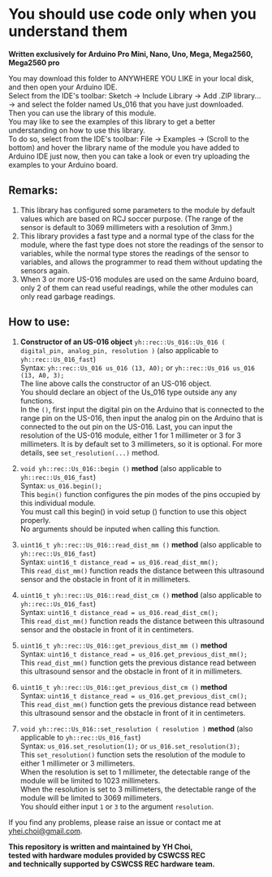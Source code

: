 # You should use code only when you understand them  
  
**Written exclusively for Arduino Pro Mini, Nano, Uno, Mega, Mega2560, Mega2560 pro**  
  
You may download this folder to ANYWHERE YOU LIKE in your local disk, and then open your Arduino IDE.  
Select from the IDE's toolbar: Sketch -> Include Library -> Add .ZIP library... -> and select the folder named Us_016 that you have just downloaded.  
Then you can use the library of this module.  
You may like to see the examples of this library to get a better understanding on how to use this library.  
To do so, select from the IDE's toolbar: File -> Examples -> (Scroll to the bottom) and hover the library name of the module you have added to Arduino IDE just now, then you can take a look or even try uploading the examples to your Arduino board.
  
## Remarks:  
1. This library has configured some parameters to the module by default values which are based on RCJ soccer purpose.
    (The range of the sensor is default to 3069 millimeters with a resolution of 3mm.)  
2. This library provides a fast type and a normal type of the class for the module, where the fast type does not store the readings of the sensor to variables, while the normal type stores the readings of the sensor to variables, and allows the programmer to read them without updating the sensors again.  
3. When 3 or more US-016 modules are used on the same Arduino board, only 2 of them can read useful readings, while the other modules can only read garbage readings.  
  
## How to use:  
1. **Constructor of an US-016 object** ` yh::rec::Us_016::Us_016 ( digital_pin, analog_pin, resolution ) ` (also applicable to `yh::rec::Us_016_fast`)  
Syntax: `yh::rec::Us_016 us_016 (13, A0);` or `yh::rec::Us_016 us_016 (13, A0, 3);`  
The line above calls the constructor of an US-016 object.  
You should declare an object of the Us_016 type outside any any functions.  
In the `()`, first input the digital pin on the Arduino that is connected to the range pin on the US-016, then input the analog pin on the Arduino that is connected to the out pin on the US-016. Last, you can input the resolution of the US-016 module, either 1 for 1 millimeter or 3 for 3 millimeters. It is by default set to 3 millimeters, so it is optional. For more details, see `set_resolution(...)` method.  
  
2. `void yh::rec::Us_016::begin ()` **method** (also applicable to `yh::rec::Us_016_fast`)  
Syntax: `us_016.begin();`  
This `begin()` function configures the pin modes of the pins occupied by this individual module.  
You must call this begin() in void setup () function to use this object properly.  
No arguments should be inputed when calling this function.  
  
3. `uint16_t yh::rec::Us_016::read_dist_mm ()` **method** (also applicable to `yh::rec::Us_016_fast`)  
Syntax: `uint16_t distance_read = us_016.read_dist_mm();`  
This `read_dist_mm()` function reads the distance between this ultrasound sensor and the obstacle in front of it in millimeters.  
  
4. `uint16_t yh::rec::Us_016::read_dist_cm ()` **method** (also applicable to `yh::rec::Us_016_fast`)  
Syntax: `uint16_t distance_read = us_016.read_dist_cm();`  
This `read_dist_mm()` function reads the distance between this ultrasound sensor and the obstacle in front of it in centimeters.  
  
5. `uint16_t yh::rec::Us_016::get_previous_dist_mm ()` **method**  
Syntax: `uint16_t distance_read = us_016.get_previous_dist_mm();`  
This `read_dist_mm()` function gets the previous distance read between this ultrasound sensor and the obstacle in front of it in millimeters.  
  
6. `uint16_t yh::rec::Us_016::get_previous_dist_cm ()` **method**  
Syntax: `uint16_t distance_read = us_016.get_previous_dist_cm();`  
This `read_dist_mm()` function gets the previous distance read between this ultrasound sensor and the obstacle in front of it in centimeters.  
  
7. `void yh::rec::Us_016::set_resolution ( resolution )` **method** (also applicable to `yh::rec::Us_016_fast`)  
Syntax: `us_016.set_resolution(1);` or `us_016.set_resolution(3);`  
This `set_resolution()` function sets the resolution of the module to either 1 millimeter or 3 millimeters.  
When the resolution is set to 1 millimeter, the detectable range of the module will be limited to 1023 millimeters.  
When the resolution is set to 3 millimeters, the detectable range of the module will be limited to 3069 millimeters.  
You should either input `1` or `3` to the argument `resolution`.  
  
If you find any problems, please raise an issue or contact me at yhei.choi@gmail.com.  
  
**This repository is written and maintained by YH Choi,**  
**tested with hardware modules provided by CSWCSS REC**  
**and technically supported by CSWCSS REC hardware team.**